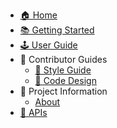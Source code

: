 - [🏠 Home](index.md)
- [📚 Getting Started](getting_started.md)
- [🕹️ User Guide](user_guide/setup_vscode.md)
- 🚀 Contributor Guides
  - [🎨 Style Guide](contributor_guide/style.md)
  - [📝 Code Design](contributor_guide/code_design.md)
- 📜 Project Information
  - [About](about.md)
- [📖 APIs](api/index.html)